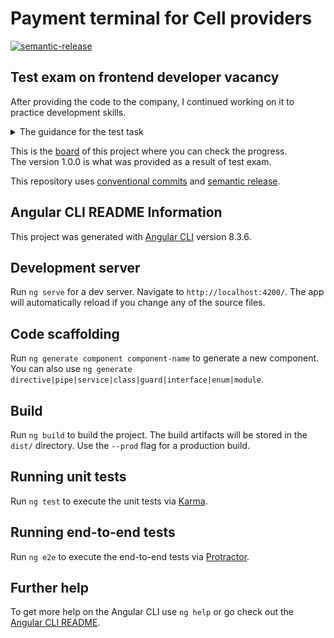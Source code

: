 # Payment terminal for Cell providers

[![semantic-release](https://img.shields.io/badge/%20%20%F0%9F%93%A6%F0%9F%9A%80-semantic--release-e10079.svg)](https://github.com/semantic-release/semantic-release)

## Test exam on frontend developer vacancy

After providing the code to the company, I continued working on it to practice development skills.

<details>
<summary>The guidance for the test task</summary>

For resolving the task it is allowed and necessary to use any frameworks and components which would save your time and allow to solve the task optimally. However, we ask you to provide short description of frameworks or libraries that were used and what for.

#### Practical test

- We dont have full detailed requirements to the system functionality here as they are not necessary in this task and you are allowed to make certain assumptions. The purpose of this task is to assess your practice skills of developing and designing the client part of web applications.
- All calls to the API / server-side must be mocked.
- We dont provide design of the screens here, so the level of design / pixel perfect layout will not be evaluated here.
- The layout of all screens must be adaptive - to support different sizes of device screens, including mobile screens.
- Big advantage would be to think through and design corresponding toolset to support future scalability of the project

#### Payment terminal for the cell providers

Develop (HTML/CSS-coding and implement client-side logic) application interface for the terminal providing the service of refilling the balance of cellular operators. The application should have the following screens / basic input and control elements:

1. Main screen

- The list of supported telecom operators: MTS, Beeline, Megafon (implement flexibility to extend list of supported operators).
- Click on certain operator should redirect to the refilling screen.

2. Refill balance form

- Identifier of the selected operator
- Phone number input field (with mask and validation)
- The field for entering the amount of refill in rubles (with mask and validation, min possible amount - 1 rub, max - 1000 rubles)
- Submit button - should wait for a response from the server, show a message about the success or error. In case of success, return to the main screen. Success and error should be implemented randomly.

#### Comments

The result of your work should be published here, on github. You should send us link to github repository with source code and a link to the working version of the app (for this you can use github pages or any other hosting).

</details>

This is the [board](https://github.com/users/anastasia-a-zhivaeva/projects/2) of this project where you can check the progress. \
The version 1.0.0 is what was provided as a result of test exam.

This repository uses [conventional commits](https://github.com/angular/angular/blob/master/CONTRIBUTING.md#-commit-message-format) and [semantic release](https://github.com/semantic-release/semantic-release).

## Angular CLI README Information

This project was generated with [Angular CLI](https://github.com/angular/angular-cli) version 8.3.6.

## Development server

Run `ng serve` for a dev server. Navigate to `http://localhost:4200/`. The app will automatically reload if you change any of the source files.

## Code scaffolding

Run `ng generate component component-name` to generate a new component. You can also use `ng generate directive|pipe|service|class|guard|interface|enum|module`.

## Build

Run `ng build` to build the project. The build artifacts will be stored in the `dist/` directory. Use the `--prod` flag for a production build.

## Running unit tests

Run `ng test` to execute the unit tests via [Karma](https://karma-runner.github.io).

## Running end-to-end tests

Run `ng e2e` to execute the end-to-end tests via [Protractor](http://www.protractortest.org/).

## Further help

To get more help on the Angular CLI use `ng help` or go check out the [Angular CLI README](https://github.com/angular/angular-cli/blob/master/README.md).
